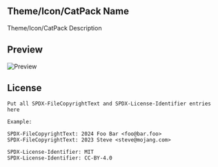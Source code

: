 <!--
SPDX-FileCopyrightText: "Year" "Nickname or Name"

SPDX-License-Identifier: CC0-1.0
-->

Theme/Icon/CatPack Name
---
Theme/Icon/CatPack Description

## Preview
![Preview](preview.png)

## License
```
Put all SPDX-FileCopyrightText and SPDX-License-Identifier entries here

Example:

SPDX-FileCopyrightText: 2024 Foo Bar <foo@bar.foo>
SPDX-FileCopyrightText: 2023 Steve <steve@mojang.com>

SPDX-License-Identifier: MIT
SPDX-License-Identifier: CC-BY-4.0
```
